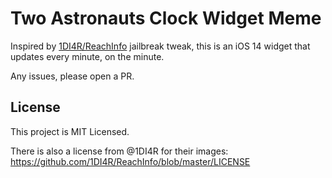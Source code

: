 # Two Astronauts Clock Widget Meme

Inspired by [1DI4R/ReachInfo](https://github.com/1DI4R/ReachInfo) jailbreak tweak, this is an iOS 14 widget that updates every minute, on the minute.

Any issues, please open a PR.

## License

This project is MIT Licensed.

There is also a license from @1DI4R for their images: https://github.com/1DI4R/ReachInfo/blob/master/LICENSE
